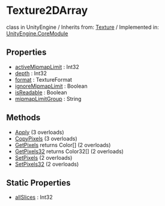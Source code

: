# Texture2DArray
class in UnityEngine
 / Inherits from: <a href="https://docs.unity3d.com/6000.0/Documentation/ScriptReference/Texture.html" target="_blank">Texture</a> / Implemented in: <a href="https://docs.unity3d.com/6000.0/Documentation/ScriptReference/UnityEngine.CoreModule.html" target="_blank">UnityEngine.CoreModule</a>
## Properties
- <a href="https://docs.unity3d.com/6000.0/Documentation/ScriptReference/Texture2DArray-activeMipmapLimit.html" target="_blank">activeMipmapLimit</a> : Int32
- <a href="https://docs.unity3d.com/6000.0/Documentation/ScriptReference/Texture2DArray-depth.html" target="_blank">depth</a> : Int32
- <a href="https://docs.unity3d.com/6000.0/Documentation/ScriptReference/Texture2DArray-format.html" target="_blank">format</a> : TextureFormat
- <a href="https://docs.unity3d.com/6000.0/Documentation/ScriptReference/Texture2DArray-ignoreMipmapLimit.html" target="_blank">ignoreMipmapLimit</a> : Boolean
- <a href="https://docs.unity3d.com/6000.0/Documentation/ScriptReference/Texture2DArray-isReadable.html" target="_blank">isReadable</a> : Boolean
- <a href="https://docs.unity3d.com/6000.0/Documentation/ScriptReference/Texture2DArray-mipmapLimitGroup.html" target="_blank">mipmapLimitGroup</a> : String
## Methods
- <a href="https://docs.unity3d.com/6000.0/Documentation/ScriptReference/Texture2DArray.Apply.html" target="_blank">Apply</a> (3 overloads)
- <a href="https://docs.unity3d.com/6000.0/Documentation/ScriptReference/Texture2DArray.CopyPixels.html" target="_blank">CopyPixels</a> (3 overloads)
- <a href="https://docs.unity3d.com/6000.0/Documentation/ScriptReference/Texture2DArray.GetPixels.html" target="_blank">GetPixels</a> returns Color[] (2 overloads)
- <a href="https://docs.unity3d.com/6000.0/Documentation/ScriptReference/Texture2DArray.GetPixels32.html" target="_blank">GetPixels32</a> returns Color32[] (2 overloads)
- <a href="https://docs.unity3d.com/6000.0/Documentation/ScriptReference/Texture2DArray.SetPixels.html" target="_blank">SetPixels</a> (2 overloads)
- <a href="https://docs.unity3d.com/6000.0/Documentation/ScriptReference/Texture2DArray.SetPixels32.html" target="_blank">SetPixels32</a> (2 overloads)
## Static Properties
- <a href="https://docs.unity3d.com/6000.0/Documentation/ScriptReference/Texture2DArray-allSlices.html" target="_blank">allSlices</a> : Int32
